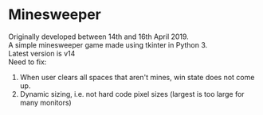 # Minesweeper
 Originally developed between 14th and 16th April 2019.\
 A simple minesweeper game made using tkinter in Python 3.\
 Latest version is v14\
 Need to fix:
 1. When user clears all spaces that aren't mines, win state does not come up.
 2. Dynamic sizing, i.e. not hard code pixel sizes (largest is too large for many monitors)

